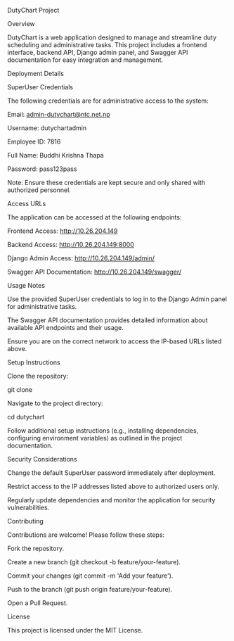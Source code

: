 DutyChart Project

Overview

DutyChart is a web application designed to manage and streamline duty scheduling and administrative tasks. This project includes a frontend interface, backend API, Django admin panel, and Swagger API documentation for easy integration and management.

Deployment Details

SuperUser Credentials

The following credentials are for administrative access to the system:





Email: admin-dutychart@ntc.net.np



Username: dutychartadmin



Employee ID: 7816



Full Name: Buddhi Krishna Thapa



Password: pass123pass



Note: Ensure these credentials are kept secure and only shared with authorized personnel.

Access URLs

The application can be accessed at the following endpoints:





Frontend Access: http://10.26.204.149



Backend Access: http://10.26.204.149:8000



Django Admin Access: http://10.26.204.149/admin/



Swagger API Documentation: http://10.26.204.149/swagger/

Usage Notes





Use the provided SuperUser credentials to log in to the Django Admin panel for administrative tasks.



The Swagger API documentation provides detailed information about available API endpoints and their usage.



Ensure you are on the correct network to access the IP-based URLs listed above.

Setup Instructions





Clone the repository:

git clone <repository-url>



Navigate to the project directory:

cd dutychart



Follow additional setup instructions (e.g., installing dependencies, configuring environment variables) as outlined in the project documentation.

Security Considerations





Change the default SuperUser password immediately after deployment.



Restrict access to the IP addresses listed above to authorized users only.



Regularly update dependencies and monitor the application for security vulnerabilities.

Contributing

Contributions are welcome! Please follow these steps:





Fork the repository.



Create a new branch (git checkout -b feature/your-feature).



Commit your changes (git commit -m 'Add your feature').



Push to the branch (git push origin feature/your-feature).



Open a Pull Request.

License

This project is licensed under the MIT License.
